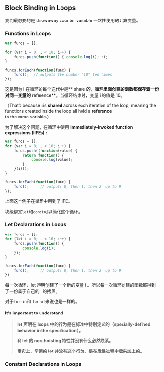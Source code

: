 ## Block Binding in Loops

我们最想要的是 throwaway counter variable 一次性使用的计算变量。

### Functions in Loops

```javascript
var funcs = [];

for (var i = 0; i < 10; i++) {
    funcs.push(function() { console.log(i); });
}

funcs.forEach(function(func) {
    func();  // outputs the number "10" ten times
});
```

这是因为 i 在循环的每个迭代中是** share **的**，**循环里面创建的函数都保存着一份对同一变量的** reference**。当循环结束时，变量 i 的值是 10。

（That’s because `i`is **shared** across each iteration of the loop, meaning the functions created inside the loop all hold a **reference** to the same variable.）

为了解决这个问题，在循环中使用 **immediately-invoked function expressions \(IIFEs\)  :**

```javascript
var funcs = [];
for (var i = 0; i < 10; i++) {
    funcs.push((function(value) {
        return function() {
            console.log(value);
        }
    }(i)));
}

funcs.forEach(function(func) {
    func();     // outputs 0, then 1, then 2, up to 9
});
```

上面这个例子在循环中用到了IIFE。

块级绑定`let`和`const`可以简化这个循环。

### Let Declarations in Loops

```js
var funcs = [];
for (let i = 0; i < 10; i++) {
    funcs.push(function() {
        console.log(i);
    });
}

funcs.forEach(function(func) {
    func();     // outputs 0, then 1, then 2, up to 9
})
```

每一次循环，let 声明创建了一个新的变量 i 。所以每一次循环创建的函数都得到了一份属于自己的 i 的拷贝。

对于`for-in`和 `for-of`来说也是一样的。

#### **It’s important to understand**

> **let 声明在 loops 中的行为是在标准中特别定义的（specially-defined behavior in the specification）。**
>
> **和 let 的 non-hoisting 特性并没有什么必然联系。**
>
> **事实上，早期的 let 并没有这个行为，是在发展过程中后来加上的。**

### Constant Declarations in Loops



